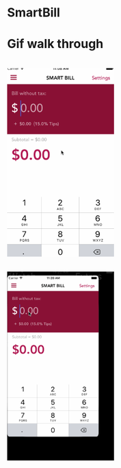 # SmartBill

<h1>
Gif walk through
<h1>

<div>
<p align="left">
  <img src="https://github.com/kesongxie/SmartBill/blob/master/SmartBill/Gif/Part-one.gif" width="250"/>
</p>
</div>

<div>
<p align="left">
   <img src=" https://github.com/kesongxie/SmartBill/blob/master/SmartBill/Gif/Part-two.gif" width="250"/>
</p>
</div>

